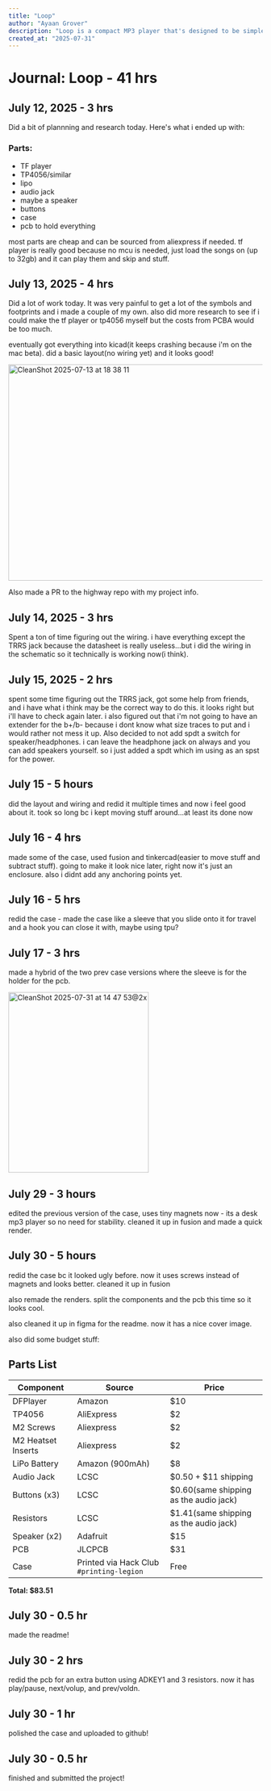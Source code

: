 ```yaml
---
title: "Loop"
author: "Ayaan Grover"
description: "Loop is a compact MP3 player that's designed to be simple and portable."
created_at: "2025-07-31"
---
```


# Journal: Loop - 41 hrs

## July 12, 2025 - 3 hrs
Did a bit of plannning and research today. Here's what i ended up with:

### Parts:
- TF player
- TP4056/similar
- lipo
- audio jack
- maybe a speaker
- buttons
- case
- pcb to hold everything

most parts are cheap and can be sourced from aliexpress if needed. tf player is really good because no mcu is needed, just load the songs on (up to 32gb) and it can play them and skip and stuff.

## July 13, 2025 - 4 hrs
Did a lot of work today. It was very painful to get a lot of the symbols and footprints and i made a couple of my own. also did more research to see if i could make the tf player or tp4056 myself but the costs from PCBA would be too much. 

eventually got everything into kicad(it keeps crashing because i'm on the mac beta). did a basic layout(no wiring yet) and it looks good!

<img width="1059" height="429" alt="CleanShot 2025-07-13 at 18 38 11" src="https://github.com/user-attachments/assets/f88836a2-7640-4bfb-b6b8-5cab6ce41e36" />

Also made a PR to the highway repo with my project info.

## July 14, 2025 - 3 hrs
Spent a ton of time figuring out the wiring. i have everything except the TRRS jack because the datasheet is really useless...but i did the wiring in the schematic so it technically is working now(i think).

## July 15, 2025 - 2 hrs
spent some time figuring out the TRRS jack, got some help from friends, and i have what i think may be the correct way to do this. it looks right but i'll have to check again later. i also figured out that i'm not going to have an extender for the b+/b- because i dont know what size traces to put and i would rather not mess it up. Also decided to not add spdt a switch for speaker/headphones. i can leave the headphone jack on always and you can add speakers yourself. so i just added a spdt which im using as an spst for the power.

## July 15 - 5 hours
did the layout and wiring and redid it multiple times and now i feel good about it. took so long bc i kept moving stuff around...at least its done now

## July 16 - 4 hrs
made some of the case, used fusion and tinkercad(easier to move stuff and subtract stuff). going to make it look nice later, right now it's just an enclosure. also i didnt add any anchoring points yet.

## July 16 - 5 hrs
redid the case - made the case like a sleeve that you slide onto it for travel and a hook you can close it with, maybe using tpu?

## July 17 - 3 hrs
made a hybrid of the two prev case versions where the sleeve is for the holder for the pcb.

<img width="278" height="358" alt="CleanShot 2025-07-31 at 14 47 53@2x" src="https://github.com/user-attachments/assets/9de23922-42fd-4bba-8f12-17cc740ec7ad" />


## July 29 - 3 hours
edited the previous version of the case, uses tiny magnets now - its a desk mp3 player so no need for stability. cleaned it up in fusion and made a quick render.

## July 30 - 5 hours
redid the case bc it looked ugly before. now it uses screws instead of magnets and looks better. cleaned it up in fusion

also remade the renders. split the components and the pcb this time so it looks cool. 

also cleaned it up in figma for the readme. now it has a nice cover image.

also did some budget stuff:

## Parts List

| Component | Source | Price |
|-----------|--------|-------|
| DFPlayer | Amazon | $10 |
| TP4056 | AliExpress | $2 |
| M2 Screws | Aliexpress | $2 |
| M2 Heatset Inserts | Aliexpress | $2 |
| LiPo Battery | Amazon (900mAh) | $8 |
| Audio Jack | LCSC | $0.50 + $11 shipping |
| Buttons (x3) | LCSC | $0.60(same shipping as the audio jack) |
| Resistors | LCSC | $1.41(same shipping as the audio jack) |
| Speaker (x2) | Adafruit | $15 |
| PCB | JLCPCB | $31 |
| Case | Printed via Hack Club `#printing-legion` | Free |

**Total: $83.51**

## July 30 - 0.5 hr
made the readme!

## July 30 - 2 hrs
redid the pcb for an extra button using ADKEY1 and 3 resistors. now it has play/pause, next/volup, and prev/voldn.

## July 30 - 1 hr

polished the case and uploaded to github!

## July 30 - 0.5 hr

finished and submitted the project!